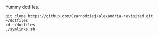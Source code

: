 Yummy dotfiles.

    git clone https://github.com/Czarnodziej/alexandria-revisited.git ~/dotfiles
    cd ~/dotfiles
    ./symlinks.sh
